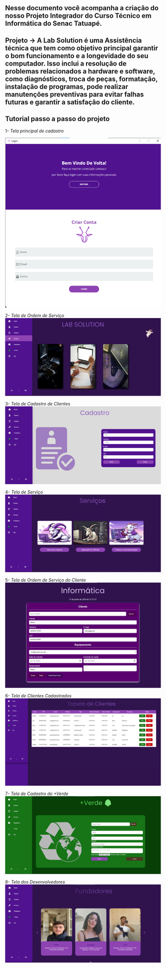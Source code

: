 ## Nesse documento você acompanha a criação do nosso Projeto Integrador do Curso Técnico em Informática do Senac Tatuapé.

## Projeto -> A Lab Solution é uma Assistência técnica que tem como objetivo principal garantir o bom funcionamento e a longevidade do seu computador. Isso inclui a resolução de problemas relacionados a hardware e software, como diagnósticos, troca de peças, formatação, instalação de programas, pode realizar manutenções preventivas para evitar falhas futuras e garantir a satisfação do cliente.

## Tutorial passo a passo do projeto
1- *Tela principal de cadastro*

![Tela de cadastro](https://github.com/Luizynhoo/Lab-Solution/blob/8671cbb73d0df31fddb9066416cef203997c04b9/img/telas/tela1.png)

2- *Tela de Ordem de Serviço*
![Tela de Ordem de Serviço](https://github.com/Luizynhoo/Lab-Solution/blob/9467d77df2e2b70d4451feb0ef8e11bdafc38de1/img/telas/tela3.png)

3- *Tela de Cadastro de Clientes*
![Tela de Cadastro de Clientes](https://github.com/Luizynhoo/Lab-Solution/blob/07ab928ac651c7bc88aaae3dd4020aaa078a9a19/img/telas/tela7.png)

4- *Tela de Serviço* 
![Tela de Serviços](https://github.com/Luizynhoo/Lab-Solution/blob/ab30cfdfb562d8ba61cdd0fa904edb404346e600/img/telas/tela8.png)

5- *Tela de Ordem de Serviço do Cliente*
![Tela de Preenchimento do Cliente](https://github.com/Luizynhoo/Lab-Solution/blob/9eb27392409f92f940699785b77cf34024ecee3f/img/telas/tela12.png)

6- *Tela de Clientes Cadastrados*
![Tela de ClientesCadastrados](https://github.com/Luizynhoo/Lab-Solution/blob/d7f0b5423cfccb364c9d1576bcfad9b2e6cf627d/img/telas/image.png)

7- *Tela de Cadastro do +Verde*
![Tela de Cadastro do + Verde](https://github.com/Luizynhoo/Lab-Solution/blob/0a558d3e8cef64632ab3a8b1b45517bb1ade4e46/img/telas/tela13.png)

8- *Tela dos Desenvolvedores*
![Tela dos Desenvolvedores](https://github.com/Luizynhoo/Lab-Solution/blob/8805e99d58388d07c603b2f6308b0b1d04077b85/img/telas/tela14.png)
